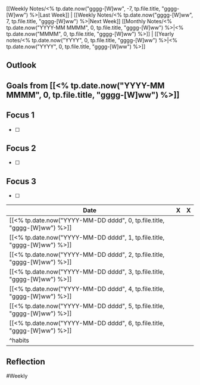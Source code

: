 
[[Weekly Notes/<% tp.date.now("gggg-[W]ww", -7, tp.file.title, "gggg-[W]ww") %>|Last Week]] | [[Weekly Notes/<% tp.date.now("gggg-[W]ww", 7, tp.file.title, "gggg-[W]ww") %>|Next Week]]
[[Monthly Notes/<% tp.date.now("YYYY-MM MMMM", 0, tp.file.title, "gggg-[W]ww") %>|<% tp.date.now("MMMM", 0, tp.file.title, "gggg-[W]ww") %>]] | [[Yearly notes/<% tp.date.now("YYYY", 0, tp.file.title, "gggg-[W]ww") %>|<% tp.date.now("YYYY", 0, tp.file.title, "gggg-[W]ww") %>]]

## Outlook

## Goals from [[<% tp.date.now("YYYY-MM MMMM", 0, tp.file.title, "gggg-[W]ww") %>]]

## Focus 1
- [ ] 

## Focus 2
- [ ] 

## Focus 3
- [ ] 

| Date                                                                     | X   | X   |
| ------------------------------------------------------------------------ | --- | --- |
| [[<% tp.date.now("YYYY-MM-DD dddd", 0, tp.file.title, "gggg-[W]ww") %>]] |     |     |
| [[<% tp.date.now("YYYY-MM-DD dddd", 1, tp.file.title, "gggg-[W]ww") %>]] |     |     |
| [[<% tp.date.now("YYYY-MM-DD dddd", 2, tp.file.title, "gggg-[W]ww") %>]]                                                                     |     |     |
| [[<% tp.date.now("YYYY-MM-DD dddd", 3, tp.file.title, "gggg-[W]ww") %>]]                                                                     |     |     |
| [[<% tp.date.now("YYYY-MM-DD dddd", 4, tp.file.title, "gggg-[W]ww") %>]]                                                                     |     |     |
| [[<% tp.date.now("YYYY-MM-DD dddd", 5, tp.file.title, "gggg-[W]ww") %>]]                                                                     |     |     |
| [[<% tp.date.now("YYYY-MM-DD dddd", 6, tp.file.title, "gggg-[W]ww") %>]]                                                                     |     |     |
| ^habits                                                                  |     |     |

## Reflection

#Weekly